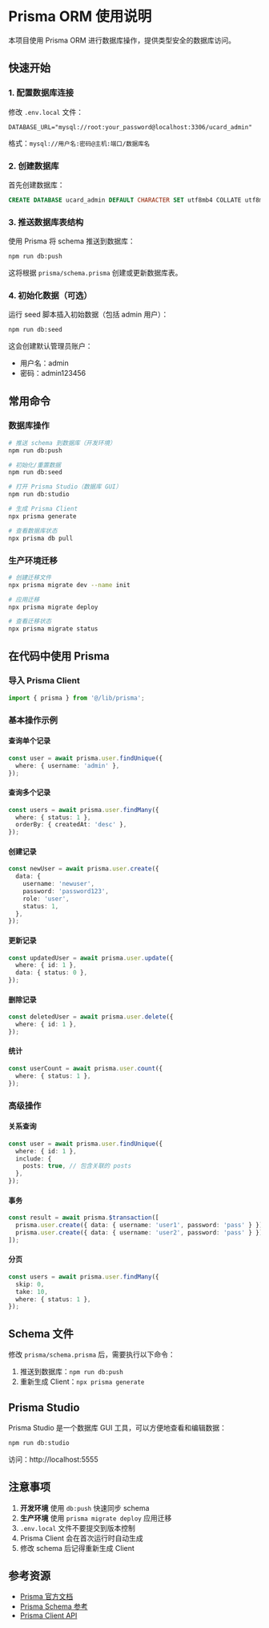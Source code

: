 # Prisma ORM 使用说明

本项目使用 Prisma ORM 进行数据库操作，提供类型安全的数据库访问。

## 快速开始

### 1. 配置数据库连接

修改 `.env.local` 文件：

```env
DATABASE_URL="mysql://root:your_password@localhost:3306/ucard_admin"
```

格式：`mysql://用户名:密码@主机:端口/数据库名`

### 2. 创建数据库

首先创建数据库：

```sql
CREATE DATABASE ucard_admin DEFAULT CHARACTER SET utf8mb4 COLLATE utf8mb4_unicode_ci;
```

### 3. 推送数据库表结构

使用 Prisma 将 schema 推送到数据库：

```bash
npm run db:push
```

这将根据 `prisma/schema.prisma` 创建或更新数据库表。

### 4. 初始化数据（可选）

运行 seed 脚本插入初始数据（包括 admin 用户）：

```bash
npm run db:seed
```

这会创建默认管理员账户：
- 用户名：admin
- 密码：admin123456

## 常用命令

### 数据库操作

```bash
# 推送 schema 到数据库（开发环境）
npm run db:push

# 初始化/重置数据
npm run db:seed

# 打开 Prisma Studio（数据库 GUI）
npm run db:studio

# 生成 Prisma Client
npx prisma generate

# 查看数据库状态
npx prisma db pull
```

### 生产环境迁移

```bash
# 创建迁移文件
npx prisma migrate dev --name init

# 应用迁移
npx prisma migrate deploy

# 查看迁移状态
npx prisma migrate status
```

## 在代码中使用 Prisma

### 导入 Prisma Client

```typescript
import { prisma } from '@/lib/prisma';
```

### 基本操作示例

#### 查询单个记录

```typescript
const user = await prisma.user.findUnique({
  where: { username: 'admin' },
});
```

#### 查询多个记录

```typescript
const users = await prisma.user.findMany({
  where: { status: 1 },
  orderBy: { createdAt: 'desc' },
});
```

#### 创建记录

```typescript
const newUser = await prisma.user.create({
  data: {
    username: 'newuser',
    password: 'password123',
    role: 'user',
    status: 1,
  },
});
```

#### 更新记录

```typescript
const updatedUser = await prisma.user.update({
  where: { id: 1 },
  data: { status: 0 },
});
```

#### 删除记录

```typescript
const deletedUser = await prisma.user.delete({
  where: { id: 1 },
});
```

#### 统计

```typescript
const userCount = await prisma.user.count({
  where: { status: 1 },
});
```

### 高级操作

#### 关系查询

```typescript
const user = await prisma.user.findUnique({
  where: { id: 1 },
  include: {
    posts: true, // 包含关联的 posts
  },
});
```

#### 事务

```typescript
const result = await prisma.$transaction([
  prisma.user.create({ data: { username: 'user1', password: 'pass' } }),
  prisma.user.create({ data: { username: 'user2', password: 'pass' } }),
]);
```

#### 分页

```typescript
const users = await prisma.user.findMany({
  skip: 0,
  take: 10,
  where: { status: 1 },
});
```

## Schema 文件

修改 `prisma/schema.prisma` 后，需要执行以下命令：

1. 推送到数据库：`npm run db:push`
2. 重新生成 Client：`npx prisma generate`

## Prisma Studio

Prisma Studio 是一个数据库 GUI 工具，可以方便地查看和编辑数据：

```bash
npm run db:studio
```

访问：http://localhost:5555

## 注意事项

1. **开发环境** 使用 `db:push` 快速同步 schema
2. **生产环境** 使用 `prisma migrate deploy` 应用迁移
3. `.env.local` 文件不要提交到版本控制
4. Prisma Client 会在首次运行时自动生成
5. 修改 schema 后记得重新生成 Client

## 参考资源

- [Prisma 官方文档](https://www.prisma.io/docs)
- [Prisma Schema 参考](https://www.prisma.io/docs/reference/api-reference/prisma-schema-reference)
- [Prisma Client API](https://www.prisma.io/docs/reference/api-reference/prisma-client-reference)
